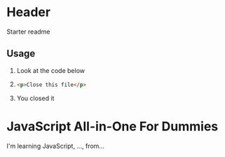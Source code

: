 # Header

Starter readme

## Usage

1. Look at the code below

2. ```html
   <p>Close this file</p>
   ```

3. You closed it

# JavaScript All-in-One For Dummies

I'm learning JavaScript, ..., from...
